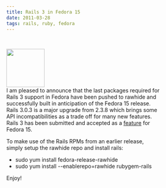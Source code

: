 ```yaml
---
title: Rails 3 in Fedora 15
date: 2011-03-28
tags: rails, ruby, fedora
---
```


<img src="http://rubyonrails.org/images/rails.png" style="float: left; padding-right: 15px; padding-top: 30px; height: 100px;"/>

<div style="float: left; width: 80%">
I am pleased to announce that the last packages required for Rails 3 support in Fedora have been pushed to rawhide and successfully built in anticipation of the Fedora 15 release. Rails 3.0.3 is a major upgrade from 2.3.8 which brings some API incompatibilities as a trade off for many new features. Rails 3 has been submitted and accepted as a <a href="http://fedoraproject.org/wiki/Features/Rails_3.0.3">feature</a> for Fedora 15.

To make use of the Rails RPMs from an earlier release, simply setup the rawhide repo and install rails:

  * sudo yum install fedora-release-rawhide
  * sudo yum install --enablerepo=rawhide rubygem-rails
  
Enjoy!
</div>
<div style="clear: both;"></div>
